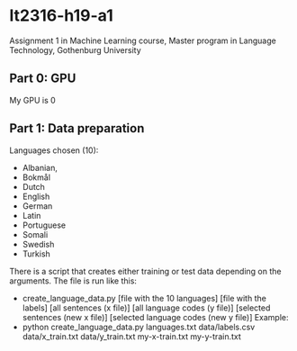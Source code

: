 # lt2316-h19-a1
Assignment 1 in Machine Learning course, Master program in Language Technology, Gothenburg University

## Part 0: GPU
My GPU is 0

## Part 1: Data preparation
Languages chosen (10):
+ Albanian,
+ Bokmål
+ Dutch
+ English
+ German
+ Latin
+ Portuguese
+ Somali
+ Swedish
+ Turkish

There is a script that creates either training or test data depending on the arguments. The file is run like this:
+ create_language_data.py [file with the 10 languages] [file with the labels] [all sentences (x file)] [all language codes (y file)] [selected sentences (new x file)] [selected language codes (new y file)]
Example:
+ python create_language_data.py languages.txt data/labels.csv data/x_train.txt data/y_train.txt my-x-train.txt my-y-train.txt